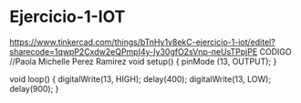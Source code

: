 # Ejercicio-1-IOT
https://www.tinkercad.com/things/bTnHy1v8ekC-ejercicio-1-iot/editel?sharecode=1qwpP2Cxdw2eQPmpI4y-Iy30gfO2sVnp-neUsTPpjPE
CODIGO
//Paola Michelle Perez Ramirez
void setup()
{
  pinMode (13, OUTPUT);
}

void loop()
{
  digitalWrite(13, HIGH);
  delay(400);
  digitalWrite(13, LOW);
  delay(900);
}

